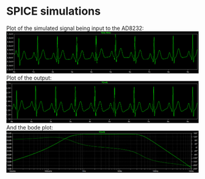 # SPICE simulations
Plot of the simulated signal being input to the AD8232:
![Raw ECG](../docs/visuals/ecg_raw.png)
Plot of the output:
![Output ECG](../docs/visuals/ecg_out.png)
And the bode plot:
![SPICE bode plot](../docs/visuals/spice_bode.png)